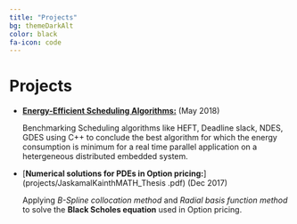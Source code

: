 ```yaml
---
title: "Projects"
bg: themeDarkAlt
color: black
fa-icon: code
---
```


# Projects

* [**Energy-Efficient Scheduling Algorithms:**](/projects/JaskamalKainthCS_Thesis.pdf) (May 2018)

    Benchmarking Scheduling algorithms like HEFT, Deadline slack, NDES, GDES using C++ to conclude the best algorithm for which the energy consumption is minimum for a real  time parallel application on a hetergeneous distributed embedded system.  


* [**Numerical solutions for PDEs in Option pricing:**](projects/JaskamalKainthMATH_Thesis .pdf) (Dec 2017)
    
    Applying *B-Spline collocation method* and *Radial basis function method* to solve the **Black Scholes equation** used in Option pricing.



